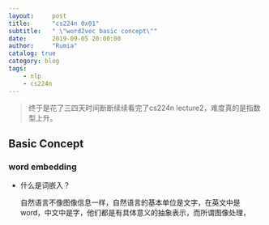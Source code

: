```yaml
---
layout:     post
title:      "cs224n 0x01"
subtitle:   " \"word2vec basic concept\""
date:       2019-09-05 20:00:00
author:     "Rumia"
catalog: true
category: blog
tags:
    - nlp
    - cs224n
---
```




>  终于是花了三四天时间断断续续看完了cs224n lecture2，难度真的是指数型上升。



## Basic Concept

### word embedding

- 什么是词嵌入？

  自然语言不像图像信息一样，自然语言的基本单位是文字，在英文中是word，中文中是字，他们都是有具体意义的抽象表示，而所谓图像处理，

